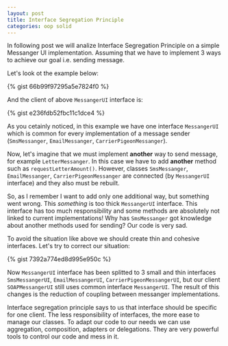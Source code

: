 ```yaml
---
layout: post
title: Interface Segregation Principle
categories: oop solid
---
```


In following post we will analize Interface Segregation Principle on a simple Messanger UI implementation. Assuming that we have to implement 3 ways to achieve our goal i.e. sending message.

Let's look ot the example below:

{% gist 66b99f97295a5e7824f0 %} 

And the client of above `MessangerUI` interface is:

{% gist e236fdb52fbc11c1dce4 %}

As you cetainly noticed, in this example we have one interface `MessangerUI` which is common for every implementation of a message sender (`SmsMessanger`, `EmailMessanger`, `CarrierPigeonMessanger`).

Now, let's imagine that we must implement **another** way to send message, for example `LetterMessanger`. In this case we have to add **another** method such as `requestLetterAmount()`. However, classes `SmsMessanger`, `EmailMessanger`, `CarrierPigeonMessanger` are connected (by `MessangerUI` interface) and they also must be rebuilt. 

So, as I remember I want to add only one additional way, but something went wrong. This *something* is too thick `MessangerUI` interface. This interface has too much responsibility and some methods are absolutely not linked to current implementations! Why has `SmsMessanger` got knowledge about another methods used for sending? Our code is very sad.

To avoid the situation like above we should create thin and cohesive interfaces. Let's try to correct our situation:

{% gist 7392a774ed8d995e950c %} 

Now `MessangerUI` interface has been splitted to 3 small and thin interfaces `SmsMessangerUI`, `EmailMessangerUI`, `CarrierPigeonMessangerUI`, but our client `SOAPMessangerUI` still uses common interface `MessangerUI`. The result of this changes is the reduction of coupling between messanger implementations.

Interface segregation principle says to us that interface should be specific for one client. The less responsibility of interfaces, the more ease to manage our classes. To adapt our code to our needs we can use aggregation, composition, adapters or delegations. They are very powerful tools to control our code and mess in it.



